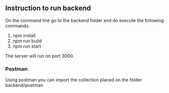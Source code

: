 ## Instruction to run backend
On the command line go to the backend folder and do execute the following commands.
1. npm install
2. npm run build
3. npm run start

The server will run on port 3000.

### Postman
Using postman you can import the collection placed on the folder backend/postman

